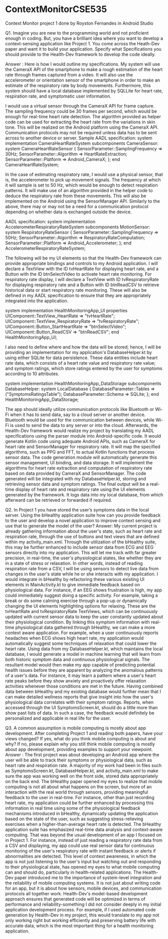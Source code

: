 # ContextMonitorCSE535
Context Monitor project 1 done by Royston Fernandes in Android Studio

Q1. Imagine you are new to the programming world and not proficient enough in coding. But, you have a brilliant idea where you want to develop a context-sensing application like Project 1. You come across the Heath-Dev paper and want it to build your application. Specify what Specifications you should provide to the Health-Dev framework to develop the code ideally.

   Answer :
Here is how I would outline my specifications. My system will use the CameraX API of the smartphone to make a rough estimation of the heart rate through frames captured from a video. It will also use the accelerometer or orientation sensor of the smartphone in order to make an estimate of the respiratory rate by body movements. Furthermore, this system should have a local database implemented by SQLLite for heart rate, respiration rate, and symptomatic user information.

I would use a virtual sensor through the CameraX API for frame capture. The sampling frequency could be 30 frames per second, which would be enough for real-time heart rate detection. The algorithm provided as helper code can be used for extracting the heart rate from the variations in skin tone. This will be realized on the Android platform using the CameraX API. Communication protocols may not be required unless data has to be sent across to another device or server. 
Sample AADL specification: 
system implementation CameraHeartRateSystem
  subcomponents
    CameraSensor: system CameraHeartRateSensor {
      SensorParameter::SamplingFrequency => 30Hz;
      SensorParameter::Algorithm => HeartRateExtraction;
      SensorParameter::Platform => Android_CameraX;
    };
end CameraHeartRateSystem;

In the case of estimating respiratory rate, I would use a physical sensor, that is, the accelerometer to pick up movement signals. The frequency at which it will sample is set to 50 Hz, which would be enough to detect respiration patterns. It will make use of an algorithm provided in the helper code to deduce the respiratory rate from these movements. This will also be implemented on the Android using the SensorManager API. Similarly to the above, there may or may not be a need for a communication protocol depending on whether data is exchanged outside the device. 

AADL specification: 
system implementation AccelerometerRespiratoryRateSystem
  subcomponents
    MotionSensor: system RespiratoryRateSensor {
      SensorParameter::SamplingFrequency => 50Hz;
      SensorParameter::Algorithm => RespiratoryRateComputation;
      SensorParameter::Platform => Android_Accelerometer;
    };
end AccelerometerRespiratoryRateSystem;

The following will be my UI elements so that the Health-Dev framework can provide appropriate bindings and controls to my Android application. I will declare a TextView with the ID tvHeartRate for displaying heart rate, and a Button with the ID btnSelectVideo to activate heart rate monitoring. For respiratory rate display, I will declare a TextView with ID tvRespiratoryRate for displaying respiratory rate and a Button with ID btnReadCSV to retrieve historical data or start respiratory rate monitoring. These will also be defined in my AADL specification to ensure that they are appropriately integrated into the application.

system implementation HealthMonitoringApp_UI
  properties
    UIComponent::TextView_HeartRate => "tvHeartRate";
    UIComponent::TextView_RespiratoryRate => "tvRespiratoryRate";
    UIComponent::Button_StartHeartRate => "btnSelectVideo";
    UIComponent::Button_ReadCSV => "btnReadCSV";
end HealthMonitoringApp_UI;


I also need to define where and how the data will be stored; hence, I will be providing an implementation for my application's DatabaseHelper.kt by using either SQLite for data persistence. These data entities include heart rate data, which consists of a heart rate value and respiratory rate value; and symptom ratings, which store ratings entered by the user for symptoms according to 10 attributes. 

system implementation HealthMonitoringApp_DataStorage
  subcomponents
    DatabaseHelper: system LocalDatabase {
      DatabaseParameter::Tables => ("SymptomsRatingsTable");
      DatabaseParameter::Schema => SQLite;
    };
end HealthMonitoringApp_DataStorage;


The app should ideally utilize communication protocols like Bluetooth or Wi-Fi when it has to send data, say to a cloud server or another device. Bluetooth would be used for the communication between devices, while Wi-Fi is used to send the data to any server or into the cloud.
Afterwards, the Health-Dev framework would realize my project by translating my AADL specifications using the parser module into Android-specific code. It would generate Kotlin code using adequate Android APIs, such as CameraX for heart rate and SensorManager for respiratory rate. It will map the specified algorithms, such as PPG and FFT, to actual Kotlin functions that process sensor data. The code generation module will automatically generate this sensor management, UI binding, and data storage. It will implement the algorithms for heart rate extraction and computation of respiratory rate based on data provided by CameraX and SensorManager. The code generated will be integrated with my DatabaseHelper.kt, storing and retrieving sensor data and symptom ratings.
The final output will be a real-time display of heart rate and respiratory rate using the UI elements generated by the framework. It logs data into my local database, from which afterward can be retrieved or forwarded if required. 



Q2. In Project 1 you have stored the user’s symptoms data in the local server. Using the bHealthy application suite how can you provide feedback to the user and develop a novel application to improve context sensing and use that to generate the model of the user?
  Answer:
  My current project is already gathering information about the user's state, such as heart rate and respiration rate, through the use of buttons and text views that are defined within my activity_main.xml. Through the utilization of the bHealthy suite, this may be further enhanced to include sensor data from ECG and EEG sensors directly into my application. This will let me track with far greater precision, in real-time, the user's physiological states, like whether they are in a state of stress or relaxation. In other words, instead of reading respiration rate from a CSV, I will be using sensors to detect live data from changes in the user's state while he or she interacts with my application. 
I would integrate in bHealthy by refactoring these various existing UI elements in MainActivity.kt to give immediate feedback based on physiological data. For instance, if an EEG shows frustration is high, my app could immediately suggest doing a specific activity. For example, taking a break or do some calming exercise through a pop-up or dynamically changing the UI elements highlighting options for relaxing. These are the tvHeartRate and tvRespiratoryRate TextViews, which can be continuously updated with current sensor data to keep the user constantly updated about their physiological condition.
By linking this symptom information with real-time physiological data gathered through bHealthy, we can make a more context aware application. For example, when a user continuously reports headaches when ECG shows high heart rate, my application would automatically suggest some techniques of relaxation that could lower the heart rate. 
Using data from my DatabaseHelper.kt, which maintains the local database, I would generate a model in machine learning that will learn from both historic symptom data and continuous physiological signals. The resultant model would then make my app capable of predicting potential health issues before they are apparent by analyzing the anomalous patterns of a user's data. For instance, it may learn a pattern where a user's heart rate peaks before they show anxiety and proactively offer relaxation activities whenever those conditions are met in the future.
Having combined data between bHealthy and my existing database would further mean that I can make detailed wellness reports that give insight into how the user's physiological data correlates with their symptom ratings. Reports, when accessed through the UI SymptomsScreen.kt, should do a little more than show past lists of data. In such a case, the feedback would definitely be personalized and applicable in real life for the user.

Q3. A common assumption is mobile computing is mostly about app development. After completing Project 1 and reading both papers, have your views changed? If yes, what do you think mobile computing is about and why? If no, please explain why you still think mobile computing is mostly about app development, providing examples to support your viewpoint.
  Answer : The first project was about developing an Android app where the user will be able to track their symptoms or physiological data, such as heart rate and respiration rate. A majority of my work had been in files such as SymptomsScreen.kt, DatabaseHelper.kt, and activity_main.xml to make sure the app was working well on the front side, stored data appropriately on the back end. The bHealthy paper opened my eyes to realize that mobile computing is not all about what happens on the screen, but more of an interaction with the real world through sensors, providing meaningful feedback to the user in real-time.
For instance, other than just recording heart rate, my application could be further enhanced by processing this information in real time using some of the physiological feedback mechanisms introduced in bHealthy, dynamically updating the application based on the state of the user, such as suggesting stress-relieving exercises when a higher-than-average heart rate is detected.
The bHealthy application suite has emphasized real-time data analysis and context-aware computing. That was beyond the usual development of an app I focused on in Project 1. For instance, instead of just reading a respiratory rate data from a CSV and displaying, my app could use real sensor data for continuous monitoring of the user's respiratory rate with instant feedback or alerts if abnormalities are detected.
This level of context awareness, in which the app is not just listening to the user's input but watching out and responding to their physiological state, has opened my eyes to what mobile computing can and should do, particularly in health-related applications.
The Health-Dev paper introduced me to the importance of system-level integration and the reliability of mobile computing systems. It is not just about writing code for an app, but it is about how sensors, mobile devices, and communication protocols all together work. Health-Dev's model-based development approach ensures that generated code will be optimized in terms of performance and reliability-something I did not consider deeply in my initial application development process.
For example, if I used automated code generation by Health-Dev in my project, this would translate to my app not only working right but working efficiently and preserving battery life with accurate data, which is the most important thing for a health monitoring application.
  
